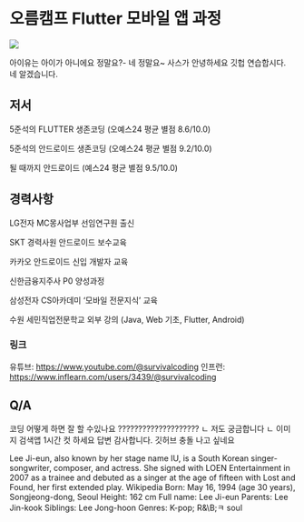 # 오름캠프 Flutter 모바일 앱 과정

<img src="https://static.aiffel.io/assets/flutter/ohjoonseok-v2.png">

아이유는 아이가 아니에요 정말요?- 네 정말요~ 사스가 
안녕하세요
깃헙 연습합시다.
네 알겠습니다.

## 저서
5준석의 FLUTTER 생존코딩 (오예스24 평균 별점 8.6/10.0)

5준석의 안드로이드 생존코딩 (오예스24 평균 별점 9.2/10.0)

될 때까지 안드로이드 (예스24 평균 별점 9.5/10.0)

## 경력사항
LG전자 MC몽사업부 선임연구원 출신

SKT 경력사원 안드로이드 보수교육

카카오 안드로이드 신입 개발자 교육

신한금융지주사 P0  양성과정

삼성전자 CS아카데미 ‘모바일 전문지식’ 교육

수원 세민직업전문학교 외부 강의 (Java, Web 기초, Flutter, Android)

### 링크
유튜브: https://www.youtube.com/@survivalcoding
인프런: https://www.inflearn.com/users/3439/@survivalcoding

## Q/A
코딩 어떻게 하면 잘 할 수있나요 ????????????????????
ㄴ 저도 궁금합니다
ㄴ 이미지 검색앱 1시간 컷 하세요
답변 감사합니다. 
깃허브 충돌 나고 싶네요


<English>
Lee Ji-eun, also known by her stage name IU, is a South Korean singer-songwriter, composer, and actress. She signed with LOEN Entertainment in 2007 as a trainee and debuted as a singer at the age of fifteen with Lost and Found, her first extended play. Wikipedia
Born: May 16, 1994 (age 30 years), Songjeong-dong, Seoul
Height: 162 cm
Full name: Lee Ji-eun
Parents: Lee Jin-kook
Siblings: Lee Jong-hoon
Genres: K-pop; R&\B;ㅋ soul
</English>
